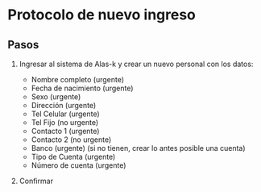 # Protocolo de nuevo ingreso

## Pasos

1. Ingresar al sistema de Alas-k y crear un nuevo personal con los datos:
    * Nombre completo (urgente)
    * Fecha de nacimiento (urgente)
    * Sexo (urgente)
    * Dirección (urgente)
    * Tel Celular (urgente)
    * Tel Fijo (no urgente)
    * Contacto 1 (urgente)
    * Contacto 2 (no urgente)
    * Banco (urgente) (si no tienen, crear lo antes posible una cuenta)
    * Tipo de Cuenta (urgente)
    * Número de cuenta (urgente)

2. Confirmar 








